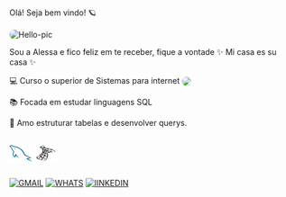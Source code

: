 Olá! Seja bem vindo! 🪐

<img align="center" alt="Hello-pic" height="150" style="border-radius:50px;" src="https://user-images.githubusercontent.com/123611225/216557513-64cbf7da-fb09-43cf-a812-4e587129df72.gif">

Sou a Alessa e fico feliz em te receber, fique a vontade ✨ Mi casa es su casa ✨

💻 Curso o superior de Sistemas para internet <img align="center" height="20" style="border-radius:50px;" src="https://user-images.githubusercontent.com/123611225/216558039-78e99dfc-fc16-4212-b029-b578ce95cb52.png">

📚 Focada em estudar linguagens SQL

💌 Amo estruturar tabelas e desenvolver querys.

<div style="display: inline_block"><br>
  <img align="center" height="30" width="40" src="https://raw.githubusercontent.com/devicons/devicon/master/icons/mysql/mysql-original.svg" />
  <img align="center" height="30" width="40" src="https://raw.githubusercontent.com/devicons/devicon/master/icons/microsoftsqlserver/microsoftsqlserver-plain.svg" />

##

<a target=_blank>[![GMAIL](https://img.shields.io/badge/Gmail-D14836?style=for-the-badge&logo=gmail&logoColor=white)](https://mail.google.com/mail/u/1/)</a>
<a target=_blank>[![WHATS](https://img.shields.io/badge/WhatsApp-25D366?style=for-the-badge&logo=whatsapp&logoColor=white)](https://wa.me/qr/PNVKTZJW5U7RL1)</a>
<a target=_blank>[![lINKEDIN](https://img.shields.io/badge/LinkedIn-0077B5?style=for-the-badge&logo=linkedin&logoColor=white)](https://www.linkedin.com/in/alessakettney/)</a>


          

